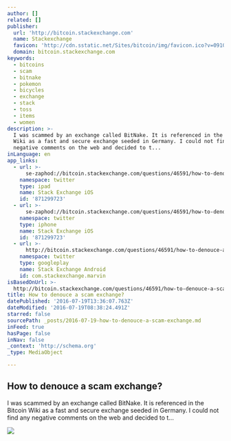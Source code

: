 ```yaml
---
author: []
related: []
publisher:
  url: 'http://bitcoin.stackexchange.com'
  name: Stackexchange
  favicon: 'http://cdn.sstatic.net/Sites/bitcoin/img/favicon.ico?v=0910168c5c65'
  domain: bitcoin.stackexchange.com
keywords:
  - bitcoins
  - scam
  - bitnake
  - pokemon
  - bicycles
  - exchange
  - stack
  - toss
  - items
  - women
description: >-
  I was scammed by an exchange called BitNake. It is referenced in the Bitcoin
  Wiki as a fast and secure exchange seeded in Germany. I could not find any
  negative comments on the web and decided to t...
inLanguage: en
app_links:
  - url: >-
      se-zaphod://bitcoin.stackexchange.com/questions/46591/how-to-denouce-a-scam-exchange
    namespace: twitter
    type: ipad
    name: Stack Exchange iOS
    id: '871299723'
  - url: >-
      se-zaphod://bitcoin.stackexchange.com/questions/46591/how-to-denouce-a-scam-exchange
    namespace: twitter
    type: iphone
    name: Stack Exchange iOS
    id: '871299723'
  - url: >-
      http://bitcoin.stackexchange.com/questions/46591/how-to-denouce-a-scam-exchange
    namespace: twitter
    type: googleplay
    name: Stack Exchange Android
    id: com.stackexchange.marvin
isBasedOnUrl: >-
  http://bitcoin.stackexchange.com/questions/46591/how-to-denouce-a-scam-exchange
title: How to denouce a scam exchange?
datePublished: '2016-07-19T13:36:07.763Z'
dateModified: '2016-07-19T08:38:24.491Z'
starred: false
sourcePath: _posts/2016-07-19-how-to-denouce-a-scam-exchange.md
inFeed: true
hasPage: false
inNav: false
_context: 'http://schema.org'
_type: MediaObject

---
```

<article style=""><h1>How to denouce a scam exchange?</h1><p>I was scammed by an exchange called BitNake. It is referenced in the Bitcoin Wiki as a fast and secure exchange seeded in Germany. I could not find any negative comments on the web and decided to t...</p><img src="http://cdn.sstatic.net/Sites/bitcoin/img/apple-touch-icon.png?v=a43e5a337e6b&amp;a" /></article>